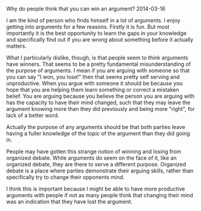 Why do people think that you can win an argument?
2014-03-16

I am the kind of person who finds himself in a lot of arguments. I enjoy getting into arguments for a few reasons. Firstly it is fun. But most importantly it is the best opportunity to learn the gaps in your knowledge and specifically find out if you are wrong about something before it actually matters.

What I particularly dislike, though, is that people seem to think arguments have winners. That seems to be a pretty fundamental misunderstanding of the purpose of arguments. I mean if you are arguing with someone so that you can say "I won, you lose!" then that seems pretty self serving and unproductive. When you argue with someone it should be because you hope that you are helping them learn something or correct a mistaken belief. You are arguing because you believe the person you are arguing with has the capacity to have their mind changed, such that they may leave the argument knowing more than they did previously and being more "right", for lack of a better word.

Actually the purpose of any arguments should be that both parties leave having a fuller knowledge of the topic of the argument than they did going in.

People may have gotten this strange notion of winning and losing from organized debate. While arguments do seem on the face of it, like an organized debate, they are there to serve a different purpose. Organized debate is a place where parties demonstrate their arguing skills, rather than specifically try to change their opponents mind.

I think this is important because I might be able to have more productive arguments with people if not as many people think that changing their mind was an indication that they have lost the argument.
